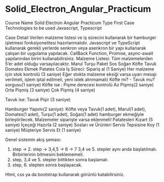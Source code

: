 # Solid_Electron_Angular_Practicum
Course Name
Solid Electron Angular Practicum
Type
First Case
Technologies to be used
Javascript, Typescript

Case Detail
Verilen malzeme listesi ve iş sürecini kullanarak bir hamburger işletmesi fonksiyonelitesi hazırlanmalıdır.
Javascript ve TypeScript kullanarak gerekli yerlerde senkron veya asenkron bir yapı kullanarak çalışan bir uygulama yapılacak. CallBack Function, Promise, async-await yapılarından birini kullanabilirsiniz.
Malzeme Listesi: 
Tüm malzemelerden 5’er adet olduğu varsayılacaktır.
Marul Turşu
Paket Sos
Soğan
Köfte
Tavuk
Domates
Ekmek
Patates
Cola
İş Süreci:
Sipariş al (1 Saniye)
Her malzeme için stok kontrolü (3 saniye)
Eğer stokta malzeme eksiği varsa uyarı mesajı verilmeli, işlem iptal edilmeli, yeni istek alınmamalı)
Köfte mi? - Tavuk mu? sorgusu(1 saniye)
Köfte ise :
Pişme derecesi kontrolü
Az Pişmiş(2 saniye)
Orta Pişmiş (3 saniye)
Çok Pişmiş (4 saniye)

Tavuk ise:
Tavuk Pişir (3 saniye)

Hamburger Yapımı(2 saniye): 
Köfte veya Tavuk(1 adet), Marul(1 adet), Domates(1 adet), Turşu(1 adet), Soğan(1 adet) hamburger ekmeğiyle birleştirilecek. Malzemeler siparişte varsa eklenmeli!
Patatesleri Kızart (5 saniye)
 İçeçeği Hazırla (2 saniye)
 Sosları ve Ürünleri Servis Tepsisine Koy (1 saniye)
 Müşteriye Servis Et (1 saniye)

Genel sistemin akış şeması:
1. step -> 2. step -> 3,4,5 -> 6 -> 7 
3,4 ve 5. stepler aynı anda başlatılmalı. Birbirlerinin bitmesini beklememeli. 
6. step, 3,4 ve 5. stepler bittikten sonra başlamalı 
7. step, 6. stepten sonra başlayacak.

Html, css ya da bootstrap kullanarak görüntü katabilirsiniz.
